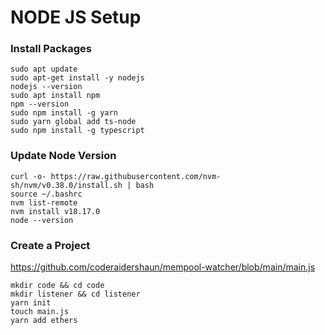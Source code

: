 # NODE JS Setup

### Install Packages

```shell
sudo apt update
sudo apt-get install -y nodejs
nodejs --version
sudo apt install npm
npm --version
sudo npm install -g yarn
sudo yarn global add ts-node
sudo npm install -g typescript
```

### Update Node Version

```shell
curl -o- https://raw.githubusercontent.com/nvm-sh/nvm/v0.38.0/install.sh | bash
source ~/.bashrc
nvm list-remote
nvm install v18.17.0
node --version
```

### Create a Project

https://github.com/coderaidershaun/mempool-watcher/blob/main/main.js

```shell
mkdir code && cd code
mkdir listener && cd listener
yarn init
touch main.js
yarn add ethers
```
